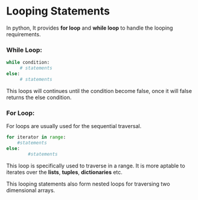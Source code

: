 # Looping Statements

In python, It provides **for loop** and **while loop** to handle the looping requirements.

### **While Loop:**

```python
while condition:
     # statements
else:
     # statements
```

This loops will continues until the condition become false, once it will false returns the else condition.

### For Loop:

For loops are usually used for the sequential traversal.

```python
for iterator in range:
    #statements
else:
		#statements
```

This loop is specifically used to traverse in a range. It is more aptable to iterates over the **lists**, **tuples**, **dictionaries** etc. 

This looping statements also form nested loops for traversing two dimensional arrays.
